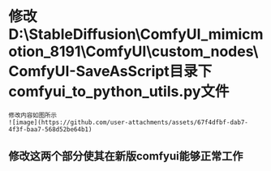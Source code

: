 # 修改D:\StableDiffusion\ComfyUI_mimicmotion_8191\ComfyUI\custom_nodes\ComfyUI-SaveAsScript目录下comfyui_to_python_utils.py文件

	修改内容如图所示
	![image](https://github.com/user-attachments/assets/67f4dfbf-dab7-4f3f-baa7-568d52be64b1)

## 修改这两个部分使其在新版comfyui能够正常工作
